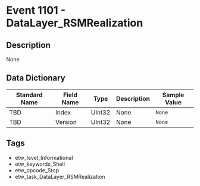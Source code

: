 # Event 1101 - DataLayer_RSMRealization

## Description
None

## Data Dictionary
|Standard Name|Field Name|Type|Description|Sample Value|
|---|---|---|---|---|
|TBD|Index|UInt32|None|`None`|
|TBD|Version|UInt32|None|`None`|

## Tags
* etw_level_Informational
* etw_keywords_Shell
* etw_opcode_Stop
* etw_task_DataLayer_RSMRealization